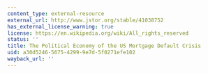 ```yaml
---
content_type: external-resource
external_url: http://www.jstor.org/stable/41038752
has_external_license_warning: true
license: https://en.wikipedia.org/wiki/All_rights_reserved
status: ''
title: The Political Economy of the US Mortgage Default Crisis
uid: a30d5246-5675-4299-9e7d-5f0271efe102
wayback_url: ''
---
```

